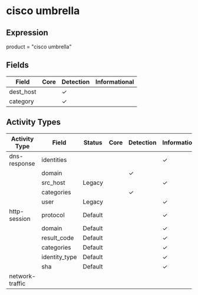 cisco umbrella
==============

Expression
----------

product = "cisco umbrella"

Fields
------

| Field     | Core | Detection | Informational |
| --------- | ---- | --------- | ------------- |
| dest_host |      | &#10003;  |               |
| category  |      | &#10003;  |               |

Activity Types
--------------

| Activity Type   | Field         | Status  | Core | Detection | Informational |
| --------------- | ------------- | ------- | ---- | --------- | ------------- |
| dns-response    | identities    |         |      |           | &#10003;      |
|                 | domain        |         |      | &#10003;  |               |
|                 | src_host      | Legacy  |      |           | &#10003;      |
|                 | categories    |         |      | &#10003;  |               |
|                 | user          | Legacy  |      |           | &#10003;      |
| http-session    | protocol      | Default |      |           | &#10003;      |
|                 | domain        | Default |      |           | &#10003;      |
|                 | result_code   | Default |      |           | &#10003;      |
|                 | categories    | Default |      |           | &#10003;      |
|                 | identity_type | Default |      |           | &#10003;      |
|                 | sha           | Default |      |           | &#10003;      |
| network-traffic |               |         |      |           |               |

